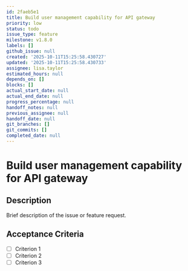 ```yaml
---
id: 2faeb5e1
title: Build user management capability for API gateway
priority: low
status: todo
issue_type: feature
milestone: v1.8.0
labels: []
github_issue: null
created: '2025-10-11T15:25:58.430727'
updated: '2025-10-11T15:25:58.430733'
assignee: lisa.taylor
estimated_hours: null
depends_on: []
blocks: []
actual_start_date: null
actual_end_date: null
progress_percentage: null
handoff_notes: null
previous_assignee: null
handoff_date: null
git_branches: []
git_commits: []
completed_date: null
---
```


# Build user management capability for API gateway

## Description

Brief description of the issue or feature request.

## Acceptance Criteria

- [ ] Criterion 1
- [ ] Criterion 2
- [ ] Criterion 3